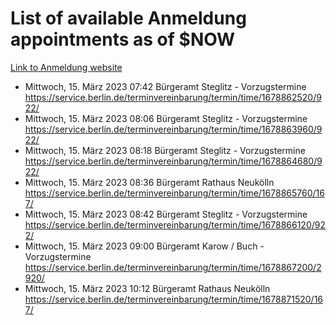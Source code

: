 # List of available Anmeldung appointments as of $NOW
[Link to Anmeldung website](https://service.berlin.de/terminvereinbarung/termin/tag.php?termin=1&anliegen[]=120686&dienstleisterlist=122210,122217,327316,122219,327312,122227,327314,122231,327346,122243,327348,122254,122252,329742,122260,329745,122262,329748,122271,327278,122273,327274,122277,327276,330436,122280,327294,122282,327290,122284,327292,122291,327270,122285,327266,122286,327264,122296,327268,150230,329760,122297,327286,122294,327284,122312,329763,122314,329775,122304,327330,122311,327334,122309,327332,317869,122281,327352,122279,329772,122283,122276,327324,122274,327326,122267,329766,122246,327318,122251,327320,122257,327322,122208,327298,122226,327300&herkunft=http%3A%2F%2Fservice.berlin.de%2Fdienstleistung%2F120686%2F)
- Mittwoch, 15. März 2023 07:42 Bürgeramt Steglitz - Vorzugstermine https://service.berlin.de/terminvereinbarung/termin/time/1678862520/922/
- Mittwoch, 15. März 2023 08:06 Bürgeramt Steglitz - Vorzugstermine https://service.berlin.de/terminvereinbarung/termin/time/1678863960/922/
- Mittwoch, 15. März 2023 08:18 Bürgeramt Steglitz - Vorzugstermine https://service.berlin.de/terminvereinbarung/termin/time/1678864680/922/
- Mittwoch, 15. März 2023 08:36 Bürgeramt Rathaus Neukölln https://service.berlin.de/terminvereinbarung/termin/time/1678865760/167/
- Mittwoch, 15. März 2023 08:42 Bürgeramt Steglitz - Vorzugstermine https://service.berlin.de/terminvereinbarung/termin/time/1678866120/922/
- Mittwoch, 15. März 2023 09:00 Bürgeramt Karow / Buch - Vorzugstermine https://service.berlin.de/terminvereinbarung/termin/time/1678867200/2920/
- Mittwoch, 15. März 2023 10:12 Bürgeramt Rathaus Neukölln https://service.berlin.de/terminvereinbarung/termin/time/1678871520/167/

